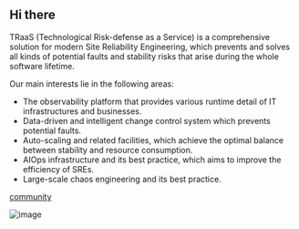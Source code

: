 ## Hi there

TRaaS (Technological Risk-defense as a Service) is a comprehensive solution for modern Site Reliability Engineering, which prevents and solves all kinds of potential faults and stability risks that arise during the whole software lifetime.

Our main interests lie in the following areas:
* The observability platform that provides various runtime detail of IT infrastructures and businesses.
* Data-driven and intelligent change control system which prevents potential faults.
* Auto-scaling and related facilities, which achieve the optimal balance between stability and resource consumption.
* AIOps infrastructure and its best practice, which aims to improve the efficiency of SREs.
* Large-scale chaos engineering and its best practice.

[community](https://github.com/traas-stack/community) 

![image](https://github.com/traas-stack/.github/assets/1535119/290a18e1-3040-4cfc-bc2d-233bda9ab703)

